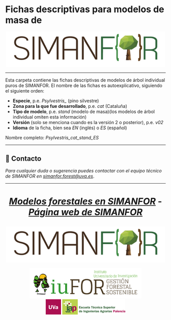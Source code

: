 # Fichas descriptivas para modelos de masa de

<p align="center">
<img src="https://raw.githubusercontent.com/simanfor/web/main/logos/simanfor.png" alt="simanfor" width="500"/>
</p>

---

Esta carpeta contiene las fichas descriptivas de modelos de árbol individual puros de SIMANFOR. El nombre de las fichas es autoexplicativo, siguiendo el siguiente orden:
* **Especie**, p.e. *Psylvestris_* (pino silvestre)
* **Zona para la que fue desarrollado**, p.e. *_cat_* (Cataluña)
* **Tipo de modelo**, p.e. *_stand_* (modelo de masa)(los modelos de árbol individual omiten esta información)
* **Versión** (solo se menciona cuando es la versión 2 o posterior), p.e. *_v02_*
* **Idioma** de la ficha, bien sea *EN* (inglés) o *ES* (español)

Nombre completo: *Psylvestris_cat_stand_ES*

---

## :email: Contacto

*Para cualquier duda o sugerencia puedes contactar con el equipo técnico de SIMANFOR en simanfor.forest@uva.es*.

---

<h1 align="center" >

[*Modelos forestales en SIMANFOR*](https://github.com/simanfor/modelos) - [*Página web de SIMANFOR*](https://www.simanfor.es/)

</h1>


<p align="center">
<img src="https://raw.githubusercontent.com/simanfor/web/main/logos/simanfor.png" alt="simanfor" width="500"/>
</p>

<p align="center">
<img src="https://raw.githubusercontent.com/simanfor/web/main/logos/iufor.png" alt="iufor" width="350"/>
<img src="https://raw.githubusercontent.com/simanfor/web/main/logos/UVa-ETSIIAA.png" alt="uva_etsiiaa" width="250"/>
</p>
